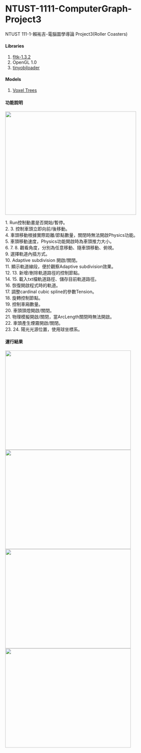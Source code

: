 # NTUST-1111-ComputerGraph-Project3
NTUST 111-1-賴祐吉-電腦圖學導論 Project3(Roller Coasters)

#### Libraries
 1. [fltk-1.3.2](https://www.fltk.org/)
 2. OpenGL 1.0
 3. [tinyobjloader](https://github.com/tinyobjloader/tinyobjloader)
 
 #### Models
 1. [Voxel Trees](https://skfb.ly/6FURN)
 
#### 功能說明
<img src="https://i.imgur.com/aTm1lxO.png" width="417" height="329" />

<p>
  1. Run控制動畫是否開始/暫停。  <br>
  2. 3. 控制車頭立即向前/後移動。  <br>
  4. 車頭移動根據實際距離/節點數量，關閉時無法開啟Physics功能。  <br>
  5. 車頭移動速度，Physics功能開啟時為車頭推力大小。<br>
  6. 7. 8. 觀看角度，分別為任意移動、隨車頭移動、俯視。<br>
  9. 選擇軌道內插方式。<br>
  10. Adaptive subdivision 開啟/關閉。<br>
  11. 顯示軌道線段，便於觀察Adaptive subdivision效果。<br>
  12. 13. 新增/刪除軌道路徑的控制節點。<br>
  14. 15. 載入txt檔軌道路徑、儲存目前軌道路徑。<br>
  16. 恢復開啟程式時的軌道。<br>
  17. 調整cardinal cubic spline的參數Tension。<br>
  18. 旋轉控制節點。<br>
  19. 控制車廂數量。<br>
  20. 車頭頭燈開啟/關閉。<br>
  21. 物理模擬開啟/關閉，當ArcLength關閉時無法開啟。<br>
  22. 車頭產生煙霧開啟/關閉。<br>
  23. 24. 陽光光源位置，使用球坐標系。<br>
</p>

#### 運行結果
<img src="https://i.imgur.com/VvQptTi.png" width="400" height="316" /><img src="https://i.imgur.com/b9ftiz1.png" width="400" height="316" />
<img src="https://i.imgur.com/ki1jXtg.png" width="400" height="316" /><img src="https://i.imgur.com/Xq1iVzA.png" width="400" height="316" />

